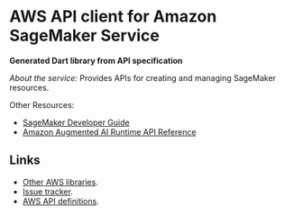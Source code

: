 # AWS API client for Amazon SageMaker Service

**Generated Dart library from API specification**

*About the service:*
Provides APIs for creating and managing SageMaker resources.

Other Resources:

<ul>
<li>
<a
href="https://docs.aws.amazon.com/sagemaker/latest/dg/whatis.html#first-time-user">SageMaker
Developer Guide</a>
</li>
<li>
<a
href="https://docs.aws.amazon.com/augmented-ai/2019-11-07/APIReference/Welcome.html">Amazon
Augmented AI Runtime API Reference</a>
</li>
</ul>

## Links

- [Other AWS libraries](https://github.com/agilord/aws_client/tree/master/generated).
- [Issue tracker](https://github.com/agilord/aws_client/issues).
- [AWS API definitions](https://github.com/aws/aws-sdk-js/tree/master/apis).
